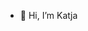 - 👋 Hi, I’m Katja
<!---
kachanea/kachanea is a ✨ special ✨ repository because its `README.md` (this file) appears on your GitHub profile.
You can click the Preview link to take a look at your changes.
--->
